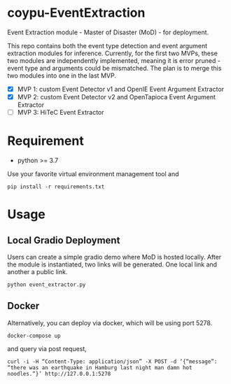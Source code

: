 # coypu-EventExtraction
Event Extraction module - Master of Disaster (MoD) - for deployment.

This repo contains both the event type detection and event argument extraction modules for inference. Currently, for the first two MVPs, these two modules are independently implemented, meaning it is error pruned - event type and arguments could be mismatched. 
The plan is to merge this two modules into one in the last MVP.

- [x] MVP 1: custom Event Detector v1 and OpenIE Event Argument Extractor
- [x] MVP 2: custom Event Detector v2 and OpenTapioca Event Argument Extractor
- [ ] MVP 3: HiTeC Event Extractor

# Requirement
- python >= 3.7

Use your favorite virtual environment management tool and 
```
pip install -r requirements.txt
```

# Usage

## Local Gradio Deployment
Users can create a simple gradio demo where MoD is hosted locally. After the module is instantiated, two links will be generated.
One local link and another a public link. 
```
python event_extractor.py 
```

## Docker
Alternatively, you can deploy via docker, which will be using port 5278. 
```
docker-compose up
```

and query via post request,
```
curl -i -H “Content-Type: application/json” -X POST -d ‘{“message”: “there was an earthquake in Hamburg last night man damn hot noodles.“}’ http://127.0.0.1:5278
```
